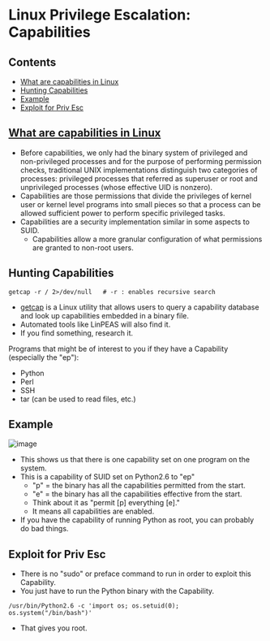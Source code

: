 # Linux Privilege Escalation: Capabilities

## Contents
- [What are capabilities in Linux](#what-are-capabilities-in-linux)
- [Hunting Capabilities](#hunting-capabilities)
- [Example](#example)
- [Exploit for Priv Esc](#exploit-for-priv-esc)

## [What are capabilities in Linux](https://www.hackingarticles.in/linux-privilege-escalation-using-capabilities/)
- Before capabilities, we only had the binary system of privileged and non-privileged processes and for the purpose of performing permission checks, traditional UNIX implementations distinguish two categories of processes: privileged processes that referred as superuser or root and unprivileged processes (whose effective UID is nonzero).
- Capabilities are those permissions that divide the privileges of kernel user or kernel level programs into small pieces so that a process can be allowed sufficient power to perform specific privileged tasks.
- Capabilities are a security implementation similar in some aspects to SUID.
  - Capabilities allow a more granular configuration of what permissions are granted to non-root users.
 
## Hunting Capabilities
```
getcap -r / 2>/dev/null   # -r : enables recursive search
```
- [getcap](https://man7.org/linux/man-pages/man8/getcap.8.html) is a Linux utility that allows users to query a capability database and look up capabilities embedded in a binary file.
- Automated tools like LinPEAS will also find it.
- If you find something, research it.

Programs that might be of interest to you if they have a Capability (especially the "ep"): 
- Python
- Perl
- SSH
- tar (can be used to read files, etc.)

## Example

![image](https://github.com/user-attachments/assets/6b859938-e20b-496f-8263-84b6e5b1e87d)

- This shows us that there is one capability set on one program on the system.
- This is a capability of SUID set on Python2.6 to "ep"
  - "p" = the binary has all the capabilities permitted from the start.
  - "e" = the binary has all the capabilities effective from the start.
  - Think about it as "permit [p] everything [e]."
  - It means all capabilities are enabled.
- If you have the capability of running Python as root, you can probably do bad things.

## Exploit for Priv Esc
- There is no "sudo" or preface command to run in order to exploit this Capability.
- You just have to run the Python binary with the Capability.
```
/usr/bin/Python2.6 -c 'import os; os.setuid(0); os.system("/bin/bash")'
```
- That gives you root.
